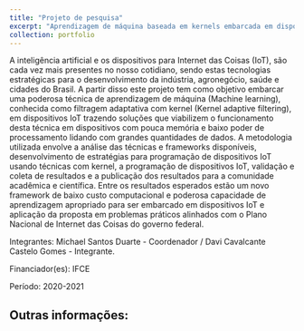 ```yaml
---
title: "Projeto de pesquisa"
excerpt: "Aprendizagem de máquina baseada em kernels embarcada em dispositivo para Internet das Coisas"
collection: portfolio
---
```


A inteligência artificial e os dispositivos para Internet das Coisas (IoT), são cada vez mais presentes no nosso cotidiano, sendo estas tecnologias estratégicas para o desenvolvimento da indústria, agronegócio, saúde e cidades do Brasil. A partir disso este projeto tem como objetivo embarcar uma poderosa técnica de aprendizagem de máquina (Machine learning), conhecida como filtragem adaptativa com kernel (Kernel adaptive filtering), em dispositivos IoT trazendo soluções que viabilizem o funcionamento desta técnica em dispositivos com pouca memória e baixo poder de processamento lidando com grandes quantidades de dados. A metodologia utilizada envolve a análise das técnicas e frameworks disponíveis, desenvolvimento de estratégias para programação de dispositivos IoT usando técnicas com kernel, a programação de dispositivos IoT, validação e coleta de resultados e a publicação dos resultados para a comunidade acadêmica e científica. Entre os resultados esperados estão um novo framework de baixo custo computacional e poderosa capacidade de aprendizagem apropriado para ser embarcado em dispositivos IoT e aplicação da proposta em problemas práticos alinhados com o Plano Nacional de Internet das Coisas do governo federal.

Integrantes: Michael Santos Duarte - Coordenador / Davi Cavalcante Castelo Gomes - Integrante.

Financiador(es): IFCE

Período: 2020-2021

Outras informações:
-
